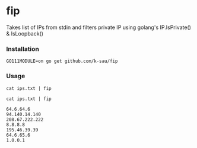 # fip

Takes list of IPs from stdin and filters private IP using golang's IP.IsPrivate() & IsLoopback()

### Installation
```
GO111MODULE=on go get github.com/k-sau/fip
```

### Usage
```
cat ips.txt | fip
```

```
cat ips.txt | fip

64.6.64.6
94.140.14.140
208.67.222.222
8.8.8.8
195.46.39.39
64.6.65.6
1.0.0.1
```
